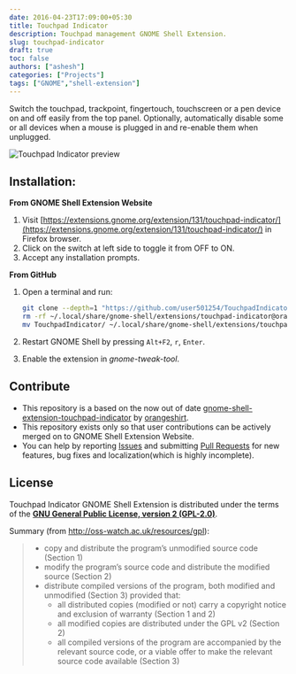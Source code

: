 ```yaml
---
date: 2016-04-23T17:09:00+05:30
title: Touchpad Indicator
description: Touchpad management GNOME Shell Extension.
slug: touchpad-indicator
draft: true
toc: false
authors: ["ashesh"]
categories: ["Projects"]
tags: ["GNOME","shell-extension"]
---
```



Switch the touchpad, trackpoint, fingertouch, touchscreen or a pen device on and off easily from the top panel. Optionally, automatically disable some or all devices when a mouse is plugged in and re-enable them when unplugged.

![Touchpad Indicator preview](https://raw.githubusercontent.com/user501254/TouchpadIndicator/gh-pages/images/TouchpadIndicator.gif)


## Installation:

**From GNOME Shell Extension Website**

 1. Visit [https://extensions.gnome.org/extension/131/touchpad-indicator/](https://extensions.gnome.org/extension/131/touchpad-indicator/) in Firefox browser.
 2. Click on the switch at left side to toggle it from OFF to ON.
 3. Accept any installation prompts.

**From GitHub**

 1. Open a terminal and run:
 
    ```Bash
    git clone --depth=1 "https://github.com/user501254/TouchpadIndicator.git"; rm -rf TouchpadIndicator/.git
    rm -rf ~/.local/share/gnome-shell/extensions/touchpad-indicator@orangeshirt
    mv TouchpadIndicator/ ~/.local/share/gnome-shell/extensions/touchpad-indicator@orangeshirt
    ```
 2. Restart GNOME Shell by pressing `Alt+F2`, `r`, `Enter`.
 3. Enable the extension in *gnome-tweak-tool*.


## Contribute
- This repository is a based on the now out of date [gnome-shell-extension-touchpad-indicator](https://github.com/orangeshirt/gnome-shell-extension-touchpad-indicator) by [orangeshirt](https://github.com/orangeshirt).  
- This repository exists only so that user contributions can be actively merged on to GNOME Shell Extension Website.  
- You can help by reporting [Issues](https://github.com/user501254/TouchpadIndicator/issues) and submitting [Pull Requests](https://github.com/user501254/TouchpadIndicator/pulls) for new features, bug fixes and localization(which is highly incomplete).


## License
Touchpad Indicator GNOME Shell Extension is distributed under the terms of the **[GNU General Public License, version 2 (GPL-2.0)](http://www.gnu.org/licenses/old-licenses/gpl-2.0.en.html)**.

Summary (from http://oss-watch.ac.uk/resources/gpl):

>- copy and distribute the program’s unmodified source code (Section 1)
>- modify the program’s source code and distribute the modified source (Section 2)
>- distribute compiled versions of the program, both modified and unmodified (Section 3) provided that:
>    - all distributed copies (modified or not) carry a copyright notice and exclusion of warranty (Section 1 and 2)  
>    - all modified copies are distributed under the GPL v2 (Section 2)  
>    - all compiled versions of the program are accompanied by the relevant source code, or a viable offer to make the relevant source code available (Section 3)
